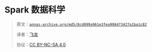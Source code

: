 # Spark 数据科学

> 原文：[`annas-archive.org/md5/8cd899a961e3fea998473427a1ba1c82`](https://annas-archive.org/md5/8cd899a961e3fea998473427a1ba1c82)
> 
> 译者：[飞龙](https://github.com/wizardforcel)
> 
> 协议：[CC BY-NC-SA 4.0](http://creativecommons.org/licenses/by-nc-sa/4.0/)
